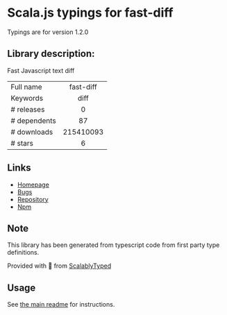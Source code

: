 
# Scala.js typings for fast-diff

Typings are for version 1.2.0

## Library description:
Fast Javascript text diff

|                    |                 |
| ------------------ | :-------------: |
| Full name          | fast-diff |
| Keywords           | diff |
| # releases         | 0 |
| # dependents       | 87 |
| # downloads        | 215410093 |
| # stars            | 6 |

## Links
- [Homepage](https://github.com/jhchen/fast-diff#readme)
- [Bugs](https://github.com/jhchen/fast-diff/issues)
- [Repository](https://github.com/jhchen/fast-diff)
- [Npm](https://www.npmjs.com/package/fast-diff)
    


## Note
This library has been generated from typescript code from first party type definitions.

Provided with :purple_heart: from [ScalablyTyped](https://github.com/oyvindberg/ScalablyTyped)

## Usage
See [the main readme](../../readme.md) for instructions.


